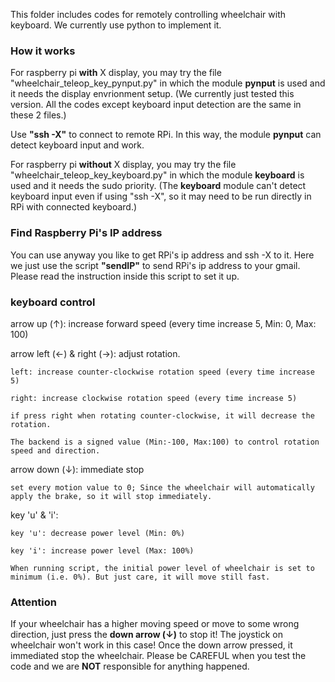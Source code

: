 This folder includes codes for remotely controlling wheelchair with keyboard.
We currently use python to implement it.

### How it works
For raspberry pi **with** X display, you may try the file "wheelchair_teleop_key_pynput.py" in which the module **pynput** is used and it needs the display envrionment setup.
(We currently just tested this version. All the codes except keyboard input detection are the same in these 2 files.)

Use **"ssh -X"** to connect to remote RPi. In this way, the module **pynput** can detect keyboard input and work.

For raspberry pi **without** X display, you may try the file "wheelchair_teleop_key_keyboard.py" in which the module **keyboard** is used and it needs the sudo priority. (The **keyboard** module can't detect keyboard input even if using "ssh -X", so it may need to be run directly in RPi with connected keyboard.)

### Find Raspberry Pi's IP address
You can use anyway you like to get RPi's ip address and ssh -X to it. Here we just use the script **"sendIP"** to send RPi's ip address to your gmail. Please read the instruction inside this script to set it up.

### keyboard control
arrow up (&uarr;): increase forward speed (every time increase 5, Min: 0, Max: 100)

arrow left (&larr;) & right (&rarr;): adjust rotation.

    left: increase counter-clockwise rotation speed (every time increase 5)
    
    right: increase clockwise rotation speed (every time increase 5)
    
    if press right when rotating counter-clockwise, it will decrease the rotation.
    
    The backend is a signed value (Min:-100, Max:100) to control rotation speed and direction.
    
arrow down (&darr;): immediate stop

    set every motion value to 0; Since the wheelchair will automatically apply the brake, so it will stop immediately.
    

key 'u' & 'i':

    key 'u': decrease power level (Min: 0%)
    
    key 'i': increase power level (Max: 100%)
    
    When running script, the initial power level of wheelchair is set to minimum (i.e. 0%). But just care, it will move still fast.
    

### Attention
  If your wheelchair has a higher moving speed or move to some wrong direction, just press the **down arrow (&darr;)** to stop it! The joystick on wheelchair won't work in this case! Once the down arrow pressed, it immediated stop the wheelchair. Please be CAREFUL when you test the code and we are **NOT** responsible for anything happened.
